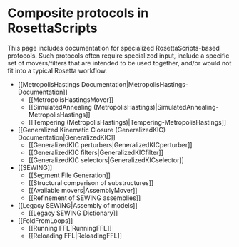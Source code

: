 # Composite protocols in RosettaScripts

This page includes documentation for specialized RosettaScripts-based protocols. Such protocols often require specialized input, include a specific set of movers/filters that are intended to be used together, and/or would not fit into a typical Rosetta workflow.

-   [[MetropolisHastings Documentation|MetropolisHastings-Documentation]]
    -   [[MetropolisHastingsMover]]
    -   [[SimulatedAnnealing (MetropolisHastings)|SimulatedAnnealing-MetropolisHastings]]
    -   [[Tempering (MetropolisHastings)|Tempering-MetropolisHastings]]	
-   [[Generalized Kinematic Closure (GeneralizedKIC) Documentation|GeneralizedKIC]]
    -   [[GeneralizedKIC perturbers|GeneralizedKICperturber]]
    -   [[GeneralizedKIC filters|GeneralizedKICfilter]]
    -   [[GeneralizedKIC selectors|GeneralizedKICselector]]
-   [[SEWING]]
    -   [[Segment File Generation]]
    -   [[Structural comparison of substructures]]
    -   [[Available movers|AssemblyMover]]
    -   [[Refinement of SEWING assemblies]]
-   [[Legacy SEWING|Assembly of models]]
    -   [[Legacy SEWING Dictionary]]
-   [[FoldFromLoops]]
    -   [[Running FFL|RunningFFL]]
    -   [[Reloading FFL|ReloadingFFL]]